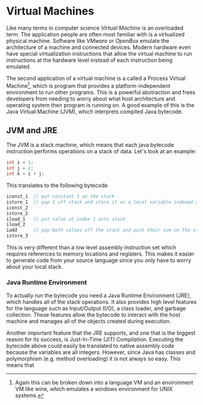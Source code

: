 # Virtual Machines

Like many terms in computer science *Virtual Machine* is an overloaded term.  The application people are often most familiar with is a virtualized physical machine.  Software like *VMware* or *OpenBox* emulate the architecture of a machine and connected devices.  Modern hardware even have special virtualization instructions that allow the virtual machine to run instructions at the hardware level instead of each instruction being emulated.

The second application of a virtual machine is a called a Process Virtual Machine[^1], which is program that provides a platform-independent environment to run other programs.  This is a powerful abstraction and frees developers from needing to worry about what host architecture and operating system their program is running on.  A good example of this is the Java Virtual Machine (JVM), which interprets compiled Java bytecode.

## JVM and JRE

The JVM is a stack machine, which means that each java bytecode instruction performs operations on a stack of data.  Let's look at an example:

```java
int i = 1;
int j = 2;
int k = i + j;
```
This translates to the following bytecode
```java
iconst_1  // put constant 1 on the stack
istore_1  // pop 1 off stack and store it as a local variable indexed at 1
iconst_2
istore_2
iload_1   // put value at index 1 onto stack
iload_2
iadd      // pop both values off the stack and push their sum on the stack
istore_3
```

This is very different than a low level assembly instruction set which requires references to memory locations and registers.  This makes it easier to generate code from your source language since you only have to worry about your local stack.

### Java Runtime Environment

To actually run the bytecode you need a Java Runtime Environment (JRE), which handles all of the stack operations.  It also provides high level features for the language such as Input/Output (I/O), a class loader, and garbage collection.  These features allow the bytecode to interact with the host machine and manages all of the objects created during execution.

Another important feature that the JRE supports, and one that is the biggest reason for its success, is Just-In-Time (JIT) Compilation.  Executing the bytecode above could easily be translated to native assembly code because the variables are all integers.  However, since Java has classes and polymorphism (e.g. method overloading) it is not always so easy.  This means that


[^1]: Again this can be broken down into a language VM and an environment VM like wine, which emulates a windows environment for UNIX systems.
